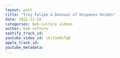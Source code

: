 ```yaml
---
layout: post
title: "Trey Felipe & Donovan of Hispanos Unidos"
date: 2022-12-20
categories: bob-culture videos
author: bob-culture
spotify_track_id: 
youtube_video_id: ikr7ae6kTq8
apple_track_id: 
youtube_metadata: 
---
```

